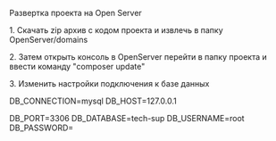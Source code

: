 <p>Развертка проекта на Open Server</p>

<p>1. Скачать zip архив с кодом проекта и извлечь в папку OpenServer/domains</p>
<p>2. Затем открыть консоль в OpenServer перейти в папку проекта и ввести команду "composer update"</p>
<p>3. Изменить настройки подключения к базе данных</p>
DB_CONNECTION=mysql
DB_HOST=127.0.0.1

DB_PORT=3306
DB_DATABASE=tech-sup
DB_USERNAME=root
DB_PASSWORD=

